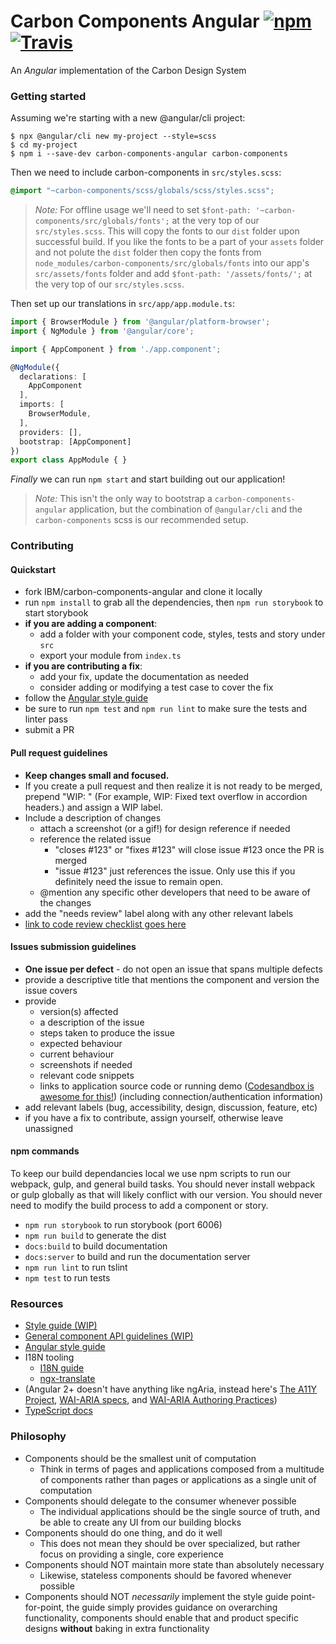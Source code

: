 # Carbon Components Angular [![npm](https://img.shields.io/npm/v/carbon-components-angular.svg)](https://www.npmjs.com/package/carbon-components-angular) [![Travis](https://travis-ci.com/IBM/carbon-components-angular.svg?branch=master)](https://travis-ci.com/IBM/carbon-components-angular)
An _Angular_ implementation of the Carbon Design System

### Getting started

Assuming we're starting with a new @angular/cli project:

```shell
$ npx @angular/cli new my-project --style=scss
$ cd my-project
$ npm i --save-dev carbon-components-angular carbon-components
```

Then we need to include carbon-components in `src/styles.scss`:

```scss
@import "~carbon-components/scss/globals/scss/styles.scss";
```

> *Note:* For offline usage we'll need to set `$font-path: '~carbon-components/src/globals/fonts';` at the very top of our `src/styles.scss`. This will copy the fonts to our `dist` folder upon successful build. If you like the fonts to be a part of your `assets` folder and not polute the `dist` folder then copy the fonts from `node_modules/carbon-components/src/globals/fonts` into our app's `src/assets/fonts` folder and add `$font-path: '/assets/fonts/';` at the very top of our `src/styles.scss`.

Then set up our translations in `src/app/app.module.ts`:

```ts
import { BrowserModule } from '@angular/platform-browser';
import { NgModule } from '@angular/core';

import { AppComponent } from './app.component';

@NgModule({
  declarations: [
    AppComponent
  ],
  imports: [
	BrowserModule,
  ],
  providers: [],
  bootstrap: [AppComponent]
})
export class AppModule { }
```

_Finally_ we can run `npm start` and start building out our application!

> *Note:* This isn't the only way to bootstrap a `carbon-components-angular` application, but the combination of `@angular/cli` and the `carbon-components` scss is our recommended setup.

### Contributing

#### Quickstart
- fork IBM/carbon-components-angular and clone it locally
- run `npm install` to grab all the dependencies, then `npm run storybook` to start storybook
- **if you are adding a component**:
  - add a folder with your component code, styles, tests and story under `src`
  - export your module from `index.ts`
- **if you are contributing a fix**:
  - add your fix, update the documentation as needed
  - consider adding or modifying a test case to cover the fix
- follow the [Angular style guide](https://angular.io/styleguide)
- be sure to run `npm test` and `npm run lint` to make sure the tests and linter pass
- submit a PR

#### Pull request guidelines
- **Keep changes small and focused.**
- If you create a pull request and then realize it is not ready to be merged, prepend "WIP: " (For example,  WIP: Fixed text overflow in accordion headers.) and assign a WIP label.
- Include a description of changes
  - attach a screenshot (or a gif!) for design reference if needed
  - reference the related issue
  	- "closes #123" or "fixes #123" will close issue #123 once the PR is merged
  	- "issue #123" just references the issue. Only use this if you definitely need the issue to remain open.
  - @mention any specific other developers that need to be aware of the changes
- add the "needs review" label along with any other relevant labels
- [link to code review checklist goes here](#)

#### Issues submission guidelines
- **One issue per defect** - do not open an issue that spans multiple defects
- provide a descriptive title that mentions the component and version the issue covers
- provide
  - version(s) affected
  - a description of the issue
  - steps taken to produce the issue
  - expected behaviour
  - current behaviour
  - screenshots if needed
  - relevant code snippets
  - links to application source code or running demo ([Codesandbox is awesome for this!](https://codesandbox.io/s/angular)) (including connection/authentication information)
- add relevant labels (bug, accessibility, design, discussion, feature, etc)
- if you have a fix to contribute, assign yourself, otherwise leave unassigned

#### npm commands
To keep our build dependancies local we use npm scripts to run our webpack, gulp, and general build tasks. You should never install webpack or gulp globally as that will likely conflict with our version. You should never need to modify the build process to add a component or story.
- `npm run storybook` to run storybook (port 6006)
- `npm run build` to generate the dist
- `docs:build` to build documentation
- `docs:server` to build and run the documentation server
- `npm run lint` to run tslint
- `npm test` to run tests

### Resources
 - [Style guide (WIP)](https://github.com/IBM/carbon-components-angular/wiki/Style-guide)
 - [General component API guidelines (WIP)](https://github.com/IBM/carbon-components-angular/wiki/Component-API-guidelines)
 - [Angular style guide](https://angular.io/styleguide)
 - I18N tooling
	- [I18N guide](https://angular.io/guide/i18n)
	- [ngx-translate](https://github.com/ngx-translate/core)
 - (Angular 2+ doesn't have anything like ngAria, instead here's [The A11Y Project](http://a11yproject.com/), [WAI-ARIA specs](https://www.w3.org/TR/wai-aria/), and [WAI-ARIA Authoring Practices](https://www.w3.org/TR/2016/WD-wai-aria-practices-1.1-20160317/))
 - [TypeScript docs](https://www.typescriptlang.org/docs/tutorial.html)


### Philosophy
- Components should be the smallest unit of computation
  - Think in terms of pages and applications composed from a multitude of components rather than pages or applications as a single unit of computation
- Components should delegate to the consumer whenever possible
  - The individual applications should be the single source of truth, and be able to create any UI from our building blocks
- Components should do one thing, and do it well
  - This does not mean they should be over specialized, but rather focus on providing a single, core experience
- Components should NOT maintain more state than absolutely necessary
  - Likewise, stateless components should be favored whenever possible
- Components should NOT *necessarily* implement the style guide point-for-point, the guide simply provides guidance on overarching functionality, components should enable that and product specific designs **without** baking in extra functionality

